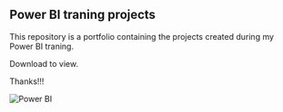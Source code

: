 ## Power BI traning projects

This repository is a portfolio containing the projects created during my Power BI traning.

Download to view.

Thanks!!!


![Power BI](https://www.alura.com.br/artigos/assets/power-bi/power-bi-logo.png)
